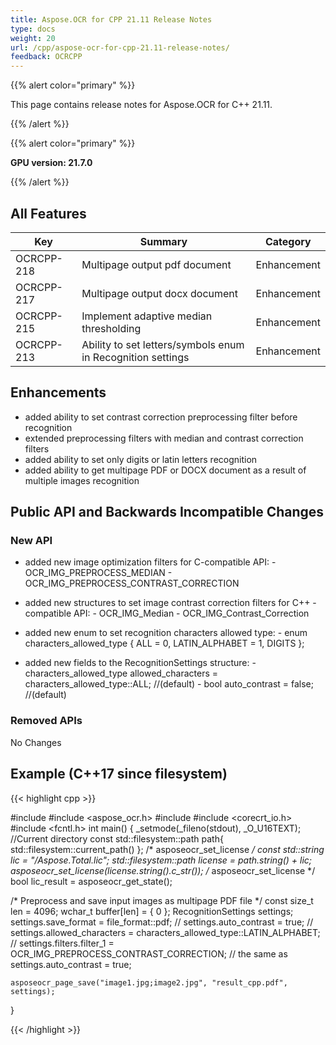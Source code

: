 ```yaml
---
title: Aspose.OCR for CPP 21.11 Release Notes
type: docs
weight: 20
url: /cpp/aspose-ocr-for-cpp-21.11-release-notes/
feedback: OCRCPP
---
```


{{% alert color="primary" %}}

This page contains release notes for Aspose.OCR for C++ 21.11.

{{% /alert %}}

{{% alert color="primary" %}}

**GPU version: 21.7.0**

{{% /alert %}}

## All Features

|Key|Summary|Category|
|---|---|---|
|OCRCPP-218| Multipage output pdf document |Enhancement|
|OCRCPP-217| Multipage output docx document |Enhancement|
|OCRCPP-215| Implement adaptive median thresholding |Enhancement|
|OCRCPP-213| Ability to set letters/symbols enum in Recognition settings |Enhancement|


## Enhancements

- added ability to set contrast correction preprocessing filter before recognition
- extended preprocessing filters with median and contrast correction filters
- added ability to set only digits or latin letters recognition
- added ability to get multipage PDF or DOCX document as a result of multiple images recognition



## Public API and Backwards Incompatible Changes

### New API

- added new image optimization filters for C-compatible API:
		- OCR_IMG_PREPROCESS_MEDIAN
		- OCR_IMG_PREPROCESS_CONTRAST_CORRECTION
- added new structures to set image contrast correction filters for C++ -compatible API:
		- OCR_IMG_Median
		- OCR_IMG_Contrast_Correction
- added new enum to set recognition characters allowed type:
		- enum characters_allowed_type { ALL = 0, LATIN_ALPHABET = 1, DIGITS };

- added new fields to the RecognitionSettings structure:
		- characters_allowed_type allowed_characters = characters_allowed_type::ALL; //(default)
		- bool auto_contrast = false; //(default)


### Removed APIs

No Changes

## Example (C++17 since filesystem)

{{< highlight cpp >}}

#include <iostream>
#include <aspose_ocr.h>
#include <filesystem>
#include <corecrt_io.h>
#include <fcntl.h>
int main()
{
_setmode(_fileno(stdout), _O_U16TEXT);
//Current directory const
std::filesystem::path path{ std::filesystem::current_path() };
/* asposeocr_set_license */
const std::string lic = "/Aspose.Total.lic";
std::filesystem::path license = path.string() + lic;
asposeocr_set_license(license.string().c_str());
/* asposeocr_set_license */
bool lic_result = asposeocr_get_state();


/* Preprocess and save input images as multipage PDF file */
	const size_t len = 4096;
    wchar_t buffer[len] = { 0 };
    RecognitionSettings settings;
    settings.save_format = file_format::pdf;
    //  settings.auto_contrast = true;
	//  settings.allowed_characters = characters_allowed_type::LATIN_ALPHABET;
	//  settings.filters.filter_1 = OCR_IMG_PREPROCESS_CONTRAST_CORRECTION; // the same as settings.auto_contrast = true;

    asposeocr_page_save("image1.jpg;image2.jpg", "result_cpp.pdf", settings);
	
}

{{< /highlight >}}
